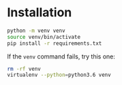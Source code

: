 # Installation

```bash
python -m venv venv
source venv/bin/activate
pip install -r requirements.txt
```

If the `venv` command fails, try this one:
```bash
rm -rf venv
virtualenv --python=python3.6 venv
```